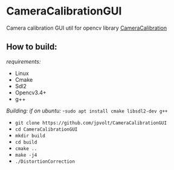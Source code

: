 
# CameraCalibrationGUI

Camera calibration GUI util for opencv library [CameraCalibration](https://github.com/jpvolt/CameraCalibration) 

## **How to build:**
 *requirements:*
 - Linux 
 - Cmake
 - Sdl2
 - Opencv3.4+
 - g++
 
 
 *Building:*
 *if on ubuntu:*
 -`sudo apt install cmake libsdl2-dev g++`
 - `git clone https://github.com/jpvolt/CameraCalibrationGUI`
 - `cd CameraCalibrationGUI `
 - `mkdir build`
 - `cd build`
 - `cmake ..`
 - `make -j4`
 - `./DistortionCorrection`

